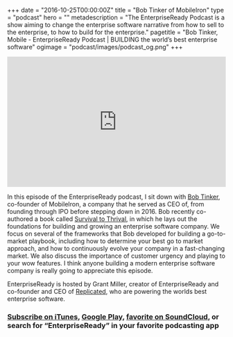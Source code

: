 +++
date = "2016-10-25T00:00:00Z"
title = "Bob Tinker of MobileIron"
type = "podcast"
hero = ""
metadescription = "The EnterpriseReady Podcast is a show aiming to change the enterprise software narrative from how to sell to the enterprise, to how to build for the enterprise."
pagetitle = "Bob Tinker, Mobile - EnterpriseReady Podcast | BUILDING the world’s best enterprise software"
ogimage = "podcast/images/podcast_og.png"
+++

<iframe width="100%" height="300" scrolling="no" frameborder="no" allow="autoplay" src="https://w.soundcloud.com/player/?url=https%3A//api.soundcloud.com/tracks/655283129&color=%23ee5042&auto_play=false&hide_related=false&show_comments=true&show_user=true&show_reposts=false&show_teaser=true&visual=true"></iframe>

In this episode of the EnterpriseReady podcast, I sit down with [Bob Tinker](https://twitter.com/BobTinker), co-founder of MobileIron, a company that he served as CEO of, from founding through IPO before stepping down in 2016. Bob recently co-authored a book called [Survival to Thrival](https://www.amazon.com/dp/1684014905/ref=cm_sw_r_cp_ep_dp_xdAJAbN1FE6VQ), in which he lays out the foundations for building and growing an enterprise software company. We focus on several of the frameworks that Bob developed for building a go-to-market playbook, including how to determine your best go to market approach, and how to continuously evolve your company in a fast-changing market. We also discuss the importance of customer urgency and playing to your wow features. I think anyone building a modern enterprise software company is really going to appreciate this episode.

EnterpriseReady is hosted by Grant Miller, creator of EnterpriseReady and co-founder and CEO of [Replicated](https://www.replicated.com), who are powering the worlds best enterprise software.

### [Subscribe on iTunes](https://podcasts.apple.com/us/podcast/enterpriseready/id1437951282), [Google Play](https://play.google.com/music/listen?u=0#/ps/Iq3uifjva44tdvm2orhu4apvjtu), [favorite on SoundCloud](https://soundcloud.com/heavybit/sets/enterpriseready), or search for “EnterpriseReady” in your favorite podcasting app

